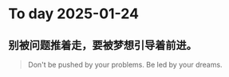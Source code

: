 
# To day 2025-01-24


## 别被问题推着走，要被梦想引导着前进。
> Don't be pushed by your problems. Be led by your dreams.

    